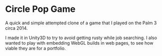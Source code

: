 # Circle Pop Game
 A quick and simple attempted clone of a game that I played on the Palm 3 circa 2014. 
 
 I made it in Unity3D to try to avoid getting rusty while job searching. I also wanted to play with embedding WebGL builds in web pages, to see how viable they are for a portfolio.
